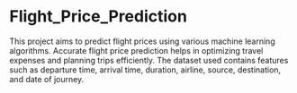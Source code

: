 # Flight_Price_Prediction
This project aims to predict flight prices using various machine learning algorithms. Accurate flight price prediction helps in optimizing travel expenses and planning trips efficiently. The dataset used contains features such as departure time, arrival time, duration, airline, source, destination, and date of journey.
